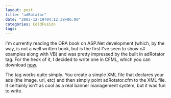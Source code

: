 ```yaml
---
layout: post
title: "adRotator"
date: "2003-12-19T04:12:38+06:00"
categories: ColdFusion 
tags: 
---
```


I'm currently reading the ORA book on ASP.Net development (which, by the way, is not a well written book, but is the first I've seen to show c# examples along with VB) and was pretty impressed by the built in adRotator tag. For the heck of it, I decided to write one in CFML, which you can download <a href="http://www.camdenfamily.com/morpheus/downloads/adrotator.zip">now</a>. 

The tag works quite simply. You create a simple XML file that declares your ads (the image, url, etc) and then simply point adRotator.cfm to the XML file.  It certainly isn't as cool as a real banner management system, but it was fun to write.